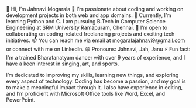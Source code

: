 👋 Hi, I’m Jahnavi Mogarala
👀 I’m passionate about coding and working on development projects in both web and app domains.
🌱 Currently, I’m learning Python and C. I am pursuing B.Tech in Computer Science Engineering at SRM University Ramapuram, Chennai.
💞️ I’m open to collaborating on coding-related freelancing projects and exciting tech initiatives.
📫 You can reach me via email at mogaralajahnavi9@gmail.com or connect with me on LinkedIn.
😄 Pronouns: Jahnavi, Jah, Janu
⚡ Fun fact: I'm a trained Bharatanatyam dancer with over 9 years of experience, and I have a keen interest in singing, art, and sports.

I’m dedicated to improving my skills, learning new things, and exploring every aspect of technology. Coding has become a passion, and my goal is to make a meaningful impact through it. I also have experience in editing, and I’m proficient with Microsoft Office tools like Word, Excel, and PowerPoint.

